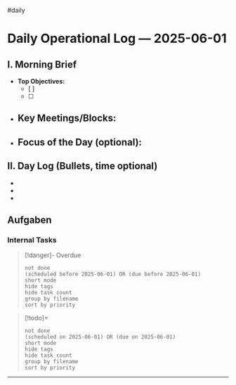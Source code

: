 #daily
# Daily Operational Log — 2025-06-01

## I. Morning Brief

- **Top Objectives:**
  - [ ]
  - [ ]
- **Key Meetings/Blocks:**
  -
- **Focus of the Day (optional):**
  -

## II. Day Log (Bullets, time optional)

-
-
-

## Aufgaben

### Internal Tasks

> [!danger]- Overdue
>```tasks
>not done
>(scheduled before 2025-06-01) OR (due before 2025-06-01)
>short mode
>hide tags
>hide task count
>group by filename
>sort by priority
>```

> [!todo]+
>```tasks
>not done
>(scheduled on 2025-06-01) OR (due on 2025-06-01)
>short mode
>hide tags
>hide task count
>group by filename
>sort by priority
>```

---
